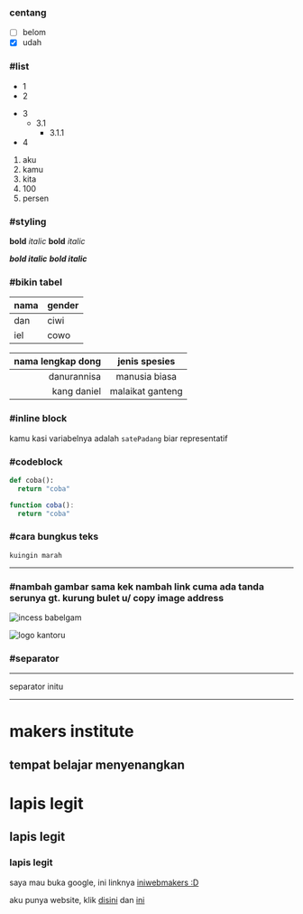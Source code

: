 ### centang
- [ ] belom
- [x] udah

### #list
* 1
* 2
- 3
  - 3.1
    - 3.1.1
- 4

1. aku 
2. kamu
3. kita
1. 100
6. persen

### #styling

**bold**
_italic_
__bold__
*italic*

___bold italic___
***bold italic***

### #bikin tabel

|nama|gender|
|----|------|
|dan |ciwi  |
|iel |cowo  |

|nama lengkap dong|jenis spesies|
|---:|:------:|
|danurannisa|manusia biasa|
|kang daniel|malaikat ganteng|

### #inline block

kamu kasi variabelnya adalah `satePadang` biar representatif

### #codeblock
```python
def coba():
  return "coba"
```

```js
function coba():
  return "coba"
```
### #cara bungkus teks
```
kuingin marah
```

---

### #nambah gambar sama kek nambah link cuma ada tanda serunya gt. kurung bulet u/ copy image address
![incess babelgam](https://vignette.wikia.nocookie.net/adventuretimewithfinnandjake/images/2/2d/Young_Princess_Bubblegum_1.png/revision/latest?cb=20130304220431)

![logo kantoru](https://makersinstitute.id/static/images/logo-b.png)

### #separator
--- 
separator initu

---

makers institute
===
tempat belajar menyenangkan
------------------------
# lapis legit 

## lapis legit ##

### lapis legit ###

saya mau buka google, ini linknya [iniwebmakers :D](https://makersinstitute.id "web makersnya ini gan")

aku punya website, klik [disini][link] dan [ini][link2]

[link]: https://facebook.com
[link2]: https://m.facebook.com
